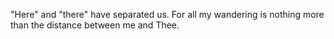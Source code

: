 "Here" and "there" have separated us.
For all my wandering is nothing more
than the distance between me and Thee.

